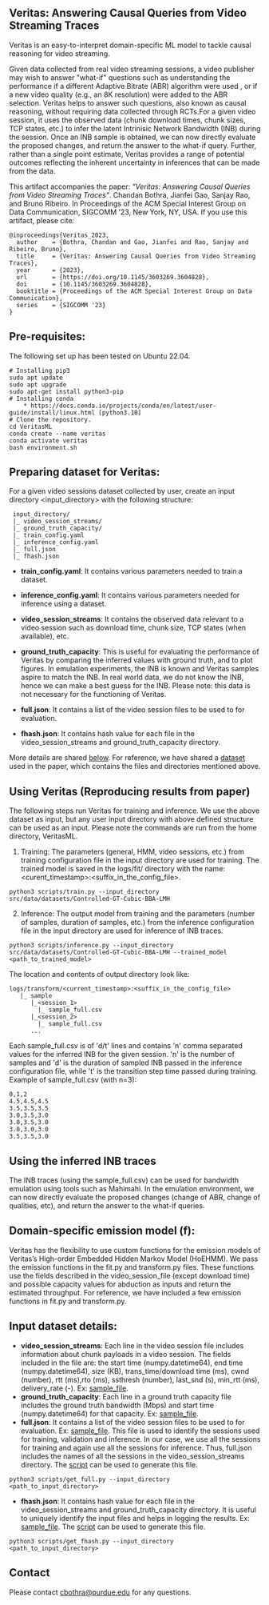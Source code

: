 ## Veritas: Answering Causal Queries from Video Streaming Traces

Veritas is an easy-to-interpret domain-specific ML model to tackle causal reasoning for video streaming.

Given data collected from real video streaming sessions, a video publisher may wish to answer "what-if" questions such as 
understanding the performance if a different Adaptive Bitrate (ABR) algorithm were used , or if a new video quality 
(e.g., an 8K resolution) were added to the ABR selection. Veritas helps to answer such questions, also known as causal reasoning, 
without requiring data collected through RCTs.For a given video session, it uses the observed data (chunk download times, chunk 
sizes, TCP states, etc.) to infer the latent Intrinisic Network Bandwidth (INB) during the session.  Once an INB sample is 
obtained, we can now directly evaluate the proposed changes, and return the answer to the what-if query. Further, rather 
than a single point estimate, Veritas provides a range of potential outcomes reflecting the inherent uncertainty in inferences 
that can be made from the data.

This artifact accompanies the paper: *"Veritas: Answering Causal Queries from Video Streaming Traces"*. Chandan Bothra, Jianfei Gao, Sanjay Rao, and Bruno Ribeiro. In Proceedings of the ACM Special Interest Group on Data Communication, SIGCOMM ’23, New York, NY, USA. If you use this artifact, please cite:
```
@inproceedings{Veritas_2023,
  author    = {Bothra, Chandan and Gao, Jianfei and Rao, Sanjay and Ribeiro, Bruno},
  title     = {Veritas: Answering Causal Queries from Video Streaming Traces},
  year      = {2023},
  url       = {https://doi.org/10.1145/3603269.3604828},
  doi       = {10.1145/3603269.3604828},
  booktitle = {Proceedings of the ACM Special Interest Group on Data Communication},
  series    = {SIGCOMM '23}
}
```
## Pre-requisites:

The following set up has been tested on Ubuntu 22.04.
```
# Installing pip3
sudo apt update
sudo apt upgrade
sudo apt-get install python3-pip 
# Installing conda
    * https://docs.conda.io/projects/conda/en/latest/user-guide/install/linux.html [python3.10]
# Clone the repository.
cd VeritasML
conda create --name veritas
conda activate veritas
bash environment.sh
```

## Preparing dataset for Veritas:

For a given video sessions dataset collected by user, create an input directory <input_directory> with the following structure:
   ```
    input_directory/
    |_ video_session_streams/
    |_ ground_truth_capacity/
    |_ train_config.yaml
    |_ inference_config.yaml
    |_ full.json
    |_ fhash.json

   ```
 - **train_config.yaml**: It contains various parameters needed to train a dataset.
 - **inference_config.yaml**: It contains various parameters needed for inference using a dataset.

 - **video_session_streams**: It contains the observed data relevant to a video session such as download time, 
 chunk size, TCP states (when available), etc.
 - **ground_truth_capacity**: This is useful for evaluating the performance of Veritas by comparing the inferred values 
 with ground truth, and to plot figures. In emulation experiments, the INB is known and Veritas samples aspire to match 
 the INB. In real world data, we do not know the INB, hence we can make a best guess for the INB. Please note: 
 this data is not necessary for the functioning of Veritas.
 - **full.json**: It contains a list of the video session files to be used to for evaluation.
 - **fhash.json**: It contains hash value for each file in the video_session_streams and ground_truth_capacity directory.

More details are shared [below](#input-dataset-details). For reference, we have shared a [dataset](./src/data/datasets/Controlled-GT-Cubic-BBA-LMH) used in the paper, which contains the files and directories mentioned above.


## Using Veritas (Reproducing results from paper)
The following steps run Veritas for training and inference. We use the above dataset as input, but any user input directory with above defined structure can be used as an input. Please note the commands are run from the home directory, VeritasML. 

1. Training: The parameters (general, HMM, video sessions, etc.) from training configuration file in the input directory are used for training. The trained model is saved in the logs/fit/ directory with the name: <curent_timestamp>:<suffix_in_the_config_file>.
```
python3 scripts/train.py --input_directory src/data/datasets/Controlled-GT-Cubic-BBA-LMH
```
2. Inference: The output model from training and the parameters (number of samples, duration of samples, etc.) from the inference configuration file in the input directory are used for inference of INB traces.
```
python3 scripts/inference.py --input_directory src/data/datasets/Controlled-GT-Cubic-BBA-LMH --trained_model <path_to_trained_model>
```
The location and contents of output directory look like:
```
logs/transform/<current_timestamp>:<suffix_in_the_config_file>
   |_ sample
      |_<session_1>
        |_ sample_full.csv
      |_<session_2>
        |_ sample_full.csv
      ...
```
Each sample_full.csv is of 'd/t' lines and contains 'n' comma separated values for the inferred INB for the given 
session. 'n' is the number of samples and 'd' is the duration of sampled INB passed in the inference configuration 
file, while 't' is the transition step time passed during training. Example of sample_full.csv (with n=3):
```
0,1,2
4.5,4.5,4.5
3.5,3.5,3.5
3.0,3.5,3.0
3.0,3.5,3.0
3.0,3.0,3.0
3.5,3.5,3.0
```
## Using the inferred INB traces
The INB traces (using the sample_full.csv) can be used for bandwidth emulation using tools such as Mahimahi. In the emulation environment, we can now directly evaluate the proposed changes (change of ABR, change of qualities, etc), and return the answer to the what-if queries.

## Domain-specific emission model (f):	   
Veritas has the flexibility to use custom functions for the emission models of Veritas’s High-order Embedded Hidden Markov Model (HoEHMM). We pass the emission functions in the fit.py and transform.py files. These functions use the fields described in the video_session_file (except download time) and 
possible capacity values for abduction as inputs and return the estimated throughput. For reference, we have included a few emission functions in fit.py and transform.py.

## Input dataset details:
- **video_session_streams**: Each line in the video session file includes information about chunk payloads in a video session. The fields included in the file are: the start time (numpy.datetime64), end time (numpy.datetime64), size (KB), trans_time/download time (ms), cwnd (number), rtt (ms),rto (ms), ssthresh (number), last_snd (s), min_rtt (ms), delivery_rate (-). Ex: [sample_file](./src/data/datasets/Controlled-GT-Cubic-BBA-LMH/video_session_streams/fake_trace_10013_http---edition.cnn.com_76823454_cbs_6).
- **ground_truth_capacity**: Each line in a ground truth capacity file includes the ground truth bandwidth (Mbps) and start time (numpy.datetime64) for that capacity. Ex: [sample_file](./src/data/datasets/Controlled-GT-Cubic-BBA-LMH/ground_truth_capacity/fake_trace_10013_http---edition.cnn.com_76823454_cbs_6).
- **full.json**: It contains a list of the video session files to be used to for evaluation. Ex: [sample_file](./src/data/datasets/Controlled-GT-Cubic-BBA-LMH/full.json). This file is used to identify the sessions used for training, validation and inference. In our case, we use all the sessions for training and again 
use all the sessions for inference. Thus, full.json includes the names of all the sessions in the video_session_streams directory. The [script](./scripts/get_full.py) can be used to generate this file.
```
python3 scripts/get_full.py --input_directory <path_to_input_directory>
```
- **fhash.json**: It contains hash value for each file in the video_session_streams and ground_truth_capacity directory. It is useful to uniquely identify the input files and helps in logging the results. Ex: [sample_file](./src/data/datasets/Controlled-GT-Cubic-BBA-LMH/fhash.json). The [script](./scripts/get_fhash.py) can be used to generate this file.
```
python3 scripts/get_fhash.py --input_directory <path_to_input_directory>
```
## Contact
Please contact cbothra@purdue.edu for any questions.
   
   
